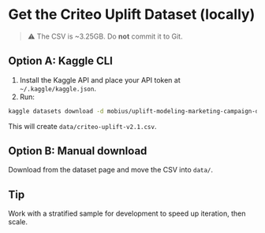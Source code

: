 # Get the Criteo Uplift Dataset (locally)

> ⚠️ The CSV is ~3.25GB. Do **not** commit it to Git.

## Option A: Kaggle CLI
1. Install the Kaggle API and place your API token at `~/.kaggle/kaggle.json`.
2. Run:
```bash
kaggle datasets download -d mobius/uplift-modeling-marketing-campaign-data -p data/ --unzip
```
This will create `data/criteo-uplift-v2.1.csv`.

## Option B: Manual download
Download from the dataset page and move the CSV into `data/`.

## Tip
Work with a stratified sample for development to speed up iteration, then scale.
